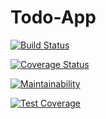 # Todo-App
[![Build Status](https://travis-ci.com/IsaacOc/Todo-App.svg?branch=master)](https://travis-ci.com/IsaacOc/Todo-App)

[![Coverage Status](https://coveralls.io/repos/github/IsaacOc/Todo-App/badge.svg?branch=master)](https://coveralls.io/github/IsaacOc/Todo-App?branch=master)

[![Maintainability](https://api.codeclimate.com/v1/badges/6c35c2d043ed8dd16eb0/maintainability)](https://codeclimate.com/github/IsaacOc/TDD/maintainability)

[![Test Coverage](https://api.codeclimate.com/v1/badges/6c35c2d043ed8dd16eb0/test_coverage)](https://codeclimate.com/github/IsaacOc/TDD/test_coverage)
